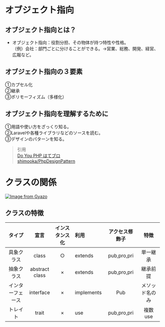 # オブジェクト指向  
## オブジェクト指向とは？  
* オブジェクト指向：役割分担、その物体が持つ特性や性格。  
（例）会社：部門ごとに分けることができる。→営業、総務、開発、経営、広報など。  
## オブジェクト指向の３要素  
①カプセル化  
②継承  
③ポリモーフィズム（多様化）  

## オブジェクト指向を理解するために  
①用語や使い方をざっくり知る。    
②Laravelや各種ライブラリなどのソースを読む。  
③デザインのパターンを知る。  

> 引用  
[Do You PHP はてブロ](http://shimooka.hateblo.jp/archive/category/phpdp)  
[shimooka/PhpDesignPattern](https://github.com/shimooka/PhpDesignPattern)  

# クラスの関係  
[![Image from Gyazo](https://i.gyazo.com/36b482a13eeab3c93d15ac025f9ae308.png)](https://gyazo.com/36b482a13eeab3c93d15ac025f9ae308)
## クラスの特徴

|タイプ|宣言|インスタンス化|利用|アクセス修飾子|特徴|
|:--:|:--:|:--:|:--|:--:|:--:|
|具象クラス|class|○|extends|pub,pro,pri|単一継承|
|抽象クラス|abstract<br>class|×|extends|pub,pro,pri|継承前提|
|インターフェース|interface|×|implements|Pub|メソッド名のみ|
|トレイト|trait|×|use|pub,pro,pri|複数use|
